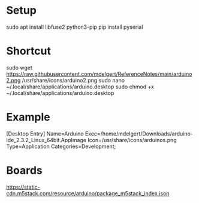 # Setup
sudo apt install libfuse2 python3-pip
pip install pyserial

# Shortcut
sudo wget https://raw.githubusercontent.com/mdelgert/ReferenceNotes/main/arduino2.png /usr/share/icons/arduino2.png
sudo nano ~/.local/share/applications/arduino.desktop
sudo chmod +x ~/.local/share/applications/arduino.desktop

# Example
[Desktop Entry]
Name=Arduino
Exec=/home/mdelgert/Downloads/arduino-ide_2.3.2_Linux_64bit.AppImage
Icon=/usr/share/icons/arduinos.png
Type=Application
Categories=Development;

# Boards
https://static-cdn.m5stack.com/resource/arduino/package_m5stack_index.json